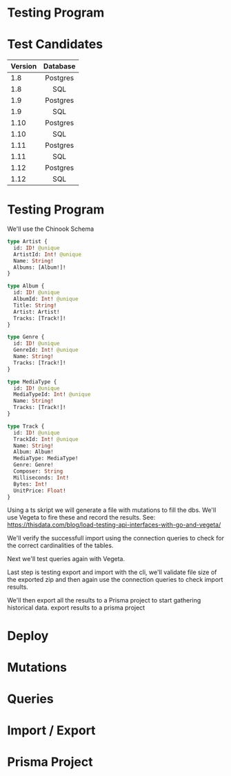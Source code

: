 
# Testing Program


# Test Candidates

| Version        | Database           |
| ------------- |:-------------:|
| 1.8     | Postgres |
| 1.8      | SQL      |
| 1.9     | Postgres |
| 1.9      | SQL      |
| 1.10     | Postgres |
| 1.10      | SQL      |
| 1.11     | Postgres |
| 1.11      | SQL      |
| 1.12     | Postgres |
| 1.12      | SQL      |

# Testing Program

We'll use the Chinook Schema 

```graphql
type Artist {
  id: ID! @unique
  ArtistId: Int! @unique
  Name: String!
  Albums: [Album!]!
}

type Album {
  id: ID! @unique
  AlbumId: Int! @unique
  Title: String!
  Artist: Artist!
  Tracks: [Track!]!
}

type Genre {
  id: ID! @unique
  GenreId: Int! @unique
  Name: String!
  Tracks: [Track!]!
}

type MediaType {
  id: ID! @unique
  MediaTypeId: Int! @unique
  Name: String!
  Tracks: [Track!]!
}

type Track {
  id: ID! @unique
  TrackId: Int! @unique
  Name: String!
  Album: Album!
  MediaType: MediaType!
  Genre: Genre!
  Composer: String
  Milliseconds: Int!
  Bytes: Int!
  UnitPrice: Float!
}

```

Using a ts skript we will generate a file with mutations to fill the dbs. We'll use Vegeta to fire these and record the results. See: https://thisdata.com/blog/load-testing-api-interfaces-with-go-and-vegeta/

We'll verify the successfull import using the connection queries to check for the correct cardinalities of the tables. 

Next we'll test queries again with Vegeta.

Last step is testing export and import with the cli, we'll validate file size of the exported zip and then again use the connection queries to check import results.

We'll then export all the results to a Prisma project to start gathering historical data.
export results to a prisma project

# Deploy
# Mutations
# Queries
# Import / Export 

# Prisma Project
